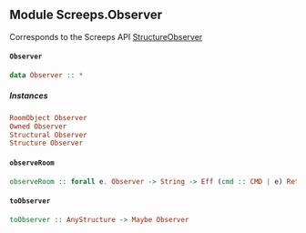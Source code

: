 ## Module Screeps.Observer

Corresponds to the Screeps API [StructureObserver](http://support.screeps.com/hc/en-us/articles/208436365-StructureObserver)

#### `Observer`

``` purescript
data Observer :: *
```

##### Instances
``` purescript
RoomObject Observer
Owned Observer
Structural Observer
Structure Observer
```

#### `observeRoom`

``` purescript
observeRoom :: forall e. Observer -> String -> Eff (cmd :: CMD | e) ReturnCode
```

#### `toObserver`

``` purescript
toObserver :: AnyStructure -> Maybe Observer
```


